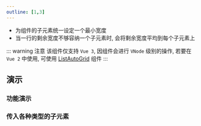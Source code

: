 ```yaml
---
outline: [1,3]
---
```


- 为组件的子元素统一设定一个最小宽度
- 当一行的剩余宽度不够容纳一个子元素时, 会将剩余宽度平均到每个子元素上

::: warning 注意
该组件仅支持 `Vue 3`, 因组件会进行 `VNode` 级别的操作, 若要在 `Vue 2` 中使用, 可使用 [ListAutoGrid](./list-auto-grid) 组件
:::

## 演示

### 功能演示

### 传入各种类型的子元素
